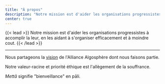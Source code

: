 ```yaml
---
title: "À propos"
description: "Notre mission est d'aider les organisations progressistes à accomplir la leur"
center: true
---
```


{{< lead >}}
Notre mission est d'aider les organisations progressistes à accomplir la leur, en les aidant à s'organiser efficacement et à moindre cout.
{{< /lead >}}

---

Nous partageons la [vision](https://algosphere.org/fr/?page_id=929) de l'Alliance Algosphère dont nous faisons partie.

Notre valeur-racine et priorité éthique est l'allègement de la souffrance.

*Mettā* signifie "bienveillance" en pāli.
